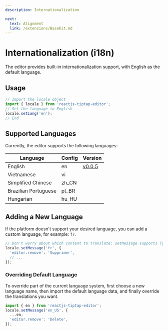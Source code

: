 ```yaml
---
description: Internationalization

next:
  text: Alignment
  link: /extensions/BaseKit.md
---
```


# Internationalization (i18n)

The editor provides built-in internationalization support, with English as the default language.

## Usage

```javascript
// Import the locale object
import { locale } from 'reactjs-tiptap-editor';
// Set the language to English
locale.setLang('en');
// End
```

## Supported Languages

Currently, the editor supports the following languages:

| Language             | Config | Version                                                                          |
| -------------------- | ------ | -------------------------------------------------------------------------------- |
| English              | en     | [v0.0.5](https://github.com/hunghg255/reactjs-tiptap-editor/releases/tag/v0.0.5) |
| Vietnamese           | vi     |                                                                                  |
| Simplified Chinese   | zh_CN  |                                                                                  |
| Brazilian Portuguese | pt_BR  |                                                                                  |
| Hungarian            | hu_HU  |                                                                                  |

## Adding a New Language

If the platform doesn't support your desired language, you can add a custom language, for example: `fr`.

```javascript
// Don't worry about which content to translate; setMessage supports TypeScript
locale.setMessage('fr', {
  'editor.remove': 'Supprimer',
  // ...
});
```

### Overriding Default Language

To override part of the current language system, first choose a new language name, then import the default language data, and finally override the translations you want.

```javascript
import { en } from 'reactjs-tiptap-editor';
locale.setMessage('en_US', {
  ...en,
  'editor.remove': 'Delete',
});
```
